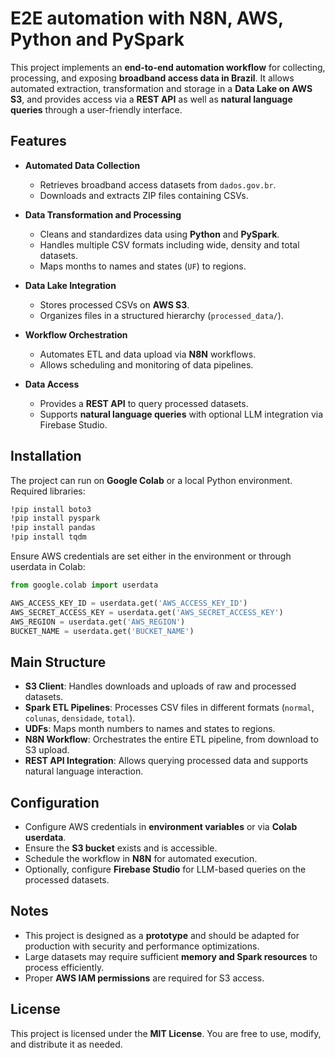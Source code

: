 # E2E automation with N8N, AWS, Python and PySpark

This project implements an **end-to-end automation workflow** for collecting, processing, and exposing **broadband access data in Brazil**. It allows automated extraction, transformation and storage in a **Data Lake on AWS S3**, and provides access via a **REST API** as well as **natural language queries** through a user-friendly interface.

## Features

- **Automated Data Collection**  
  - Retrieves broadband access datasets from `dados.gov.br`.  
  - Downloads and extracts ZIP files containing CSVs.  

- **Data Transformation and Processing**  
  - Cleans and standardizes data using **Python** and **PySpark**.  
  - Handles multiple CSV formats including wide, density and total datasets.  
  - Maps months to names and states (`UF`) to regions.  

- **Data Lake Integration**  
  - Stores processed CSVs on **AWS S3**.  
  - Organizes files in a structured hierarchy (`processed_data/`).  

- **Workflow Orchestration**  
  - Automates ETL and data upload via **N8N** workflows.  
  - Allows scheduling and monitoring of data pipelines.  

- **Data Access**  
  - Provides a **REST API** to query processed datasets.  
  - Supports **natural language queries** with optional LLM integration via Firebase Studio.  

## Installation

The project can run on **Google Colab** or a local Python environment. Required libraries:

```bash
!pip install boto3
!pip install pyspark
!pip install pandas
!pip install tqdm
````
Ensure AWS credentials are set either in the environment or through userdata in Colab:

```python
from google.colab import userdata

AWS_ACCESS_KEY_ID = userdata.get('AWS_ACCESS_KEY_ID')
AWS_SECRET_ACCESS_KEY = userdata.get('AWS_SECRET_ACCESS_KEY')
AWS_REGION = userdata.get('AWS_REGION')
BUCKET_NAME = userdata.get('BUCKET_NAME')
````

## Main Structure

- **S3 Client**: Handles downloads and uploads of raw and processed datasets.
- **Spark ETL Pipelines**: Processes CSV files in different formats (`normal`, `colunas`, `densidade`, `total`).
- **UDFs**: Maps month numbers to names and states to regions.
- **N8N Workflow**: Orchestrates the entire ETL pipeline, from download to S3 upload.
- **REST API Integration**: Allows querying processed data and supports natural language interaction.

## Configuration

- Configure AWS credentials in **environment variables** or via **Colab userdata**.
- Ensure the **S3 bucket** exists and is accessible.
- Schedule the workflow in **N8N** for automated execution.
- Optionally, configure **Firebase Studio** for LLM-based queries on the processed datasets.

## Notes

- This project is designed as a **prototype** and should be adapted for production with security and performance optimizations.
- Large datasets may require sufficient **memory and Spark resources** to process efficiently.
- Proper **AWS IAM permissions** are required for S3 access.

## License

This project is licensed under the **MIT License**. You are free to use, modify, and distribute it as needed.


